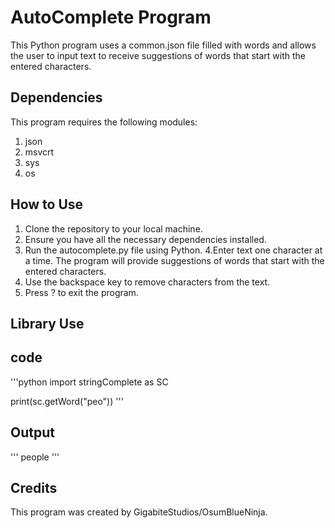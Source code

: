 # AutoComplete Program
This Python program uses a common.json file filled with words and allows the user to input text to receive suggestions of words that start with the entered characters.

## Dependencies
This program requires the following modules:

1. json
2. msvcrt
3. sys
4. os
## How to Use
1. Clone the repository to your local machine.
2. Ensure you have all the necessary dependencies installed.
3. Run the autocomplete.py file using Python.
4.Enter text one character at a time. The program will provide suggestions of words that start with the entered characters.
5. Use the backspace key to remove characters from the text.
6. Press ? to exit the program.

## Library Use

## code

'''python
import stringComplete as SC

print(sc.getWord("peo"))
'''
## Output
'''
people
'''




## Credits
This program was created by GigabiteStudios/OsumBlueNinja.
